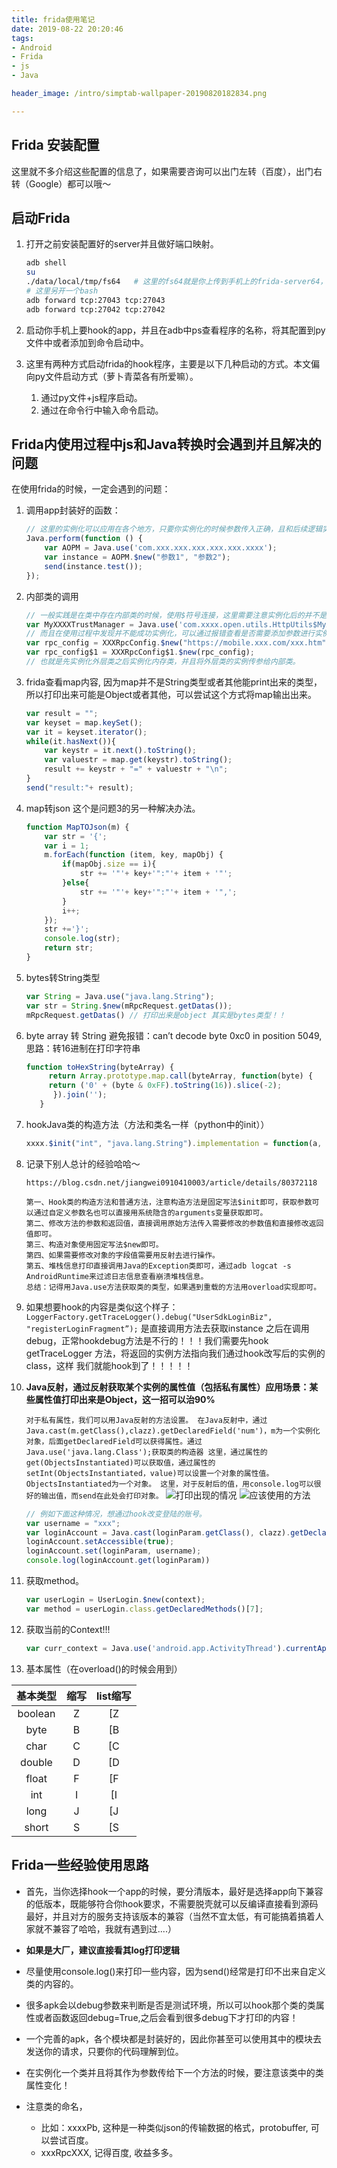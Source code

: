 ```yaml
---
title: frida使用笔记
date: 2019-08-22 20:20:46
tags:
- Android
- Frida
- js
- Java

header_image: /intro/simptab-wallpaper-20190820182834.png

---
```



## Frida 安装配置
这里就不多介绍这些配置的信息了，如果需要咨询可以出门左转（百度），出门右转（Google）都可以哦～


## 启动Frida

1. 打开之前安装配置好的server并且做好端口映射。
    ```bash
    adb shell
    su
    ./data/local/tmp/fs64   # 这里的fs64就是你上传到手机上的frida-server64，根据不通手机启动不同的server哦。
    # 这里另开一个bash
    adb forward tcp:27043 tcp:27043
    adb forward tcp:27042 tcp:27042
    ```
2. 启动你手机上要hook的app，并且在adb中ps查看程序的名称，将其配置到py文件中或者添加到命令启动中。 

3. 这里有两种方式启动frida的hook程序，主要是以下几种启动的方式。本文偏向py文件启动方式（萝卜青菜各有所爱嘛）。
    1. 通过py文件+js程序启动。
    2. 通过在命令行中输入命令启动。 
    
## Frida内使用过程中js和Java转换时会遇到并且解决的问题

在使用frida的时候，一定会遇到的问题：
1. 调用app封装好的函数：
    ```js
    // 这里的实例化可以应用在各个地方，只要你实例化的时候参数传入正确，且和后续逻辑实现关联性地方已经配置好。
    Java.perform(function () {
        var AOPM = Java.use('com.xxx.xxx.xxx.xxx.xxx.xxxx');
        var instance = AOPM.$new("参数1", "参数2");
        send(instance.test());
    });
    ```
2. 内部类的调用
    ```js
    // 一般实践是在类中存在内部类的时候，使用$符号连接，这里需要注意实例化后的并不是HttpUtils,而是内部类:MyXXXXTrustManager
    var MyXXXXTrustManager = Java.use('com.xxxx.open.utils.HttpUtils$MyXXXXTrustManager');
    // 而且在使用过程中发现并不能成功实例化，可以通过报错查看是否需要添加参数进行实例化。类似：
    var rpc_config = XXXRpcConfig.$new("https://mobile.xxx.com/xxx.htm");
    var rpc_config$1 = XXXRpcConfig$1.$new(rpc_config);
    // 也就是先实例化外层类之后实例化内存类，并且将外层类的实例传参给内部类。
    ```
3. frida查看map内容, 因为map并不是String类型或者其他能print出来的类型，所以打印出来可能是Object或者其他，可以尝试这个方式将map输出出来。
    ```js
    var result = "";
    var keyset = map.keySet();
    var it = keyset.iterator();
    while(it.hasNext()){
        var keystr = it.next().toString();
        var valuestr = map.get(keystr).toString();
        result += keystr + "=" + valuestr + "\n";
    }
    send("result:"+ result);
    ```
4. map转json 这个是问题3的另一种解决办法。
    ```js
    function MapTOJson(m) {
        var str = '{';
        var i = 1;
        m.forEach(function (item, key, mapObj) {
            if(mapObj.size == i){
                str += '"'+ key+'":"'+ item + '"';
            }else{
                str += '"'+ key+'":"'+ item + '",';
            }
            i++;
        });
        str +='}';
        console.log(str);
        return str;
    }
    ```
5. bytes转String类型
    ```js
    var String = Java.use("java.lang.String");
    var str = String.$new(mRpcRequest.getDatas());
    mRpcRequest.getDatas() // 打印出来是object 其实是bytes类型！！

    ```
6. byte array 转 String 避免报错：can’t decode byte 0xc0 in position 5049, 思路：转16进制在打印字符串
    ```js
    function toHexString(byteArray) {
         return Array.prototype.map.call(byteArray, function(byte) {
         return ('0' + (byte & 0xFF).toString(16)).slice(-2);
          }).join('');
       }
    ```
7. hookJava类的构造方法（方法和类名一样（python中的init））
    ```js
    xxxx.$init("int", "java.lang.String").implementation = function(a, b){};
    ```
8. 记录下别人总计的经验哈哈～

    ```
    https://blog.csdn.net/jiangwei0910410003/article/details/80372118
    
    第一、Hook类的构造方法和普通方法，注意构造方法是固定写法$init即可，获取参数可以通过自定义参数名也可以直接用系统隐含的arguments变量获取即可。
    第二、修改方法的参数和返回值，直接调用原始方法传入需要修改的参数值和直接修改返回值即可。
    第三、构造对象使用固定写法$new即可。
    第四、如果需要修改对象的字段值需要用反射去进行操作。
    第五、堆栈信息打印直接调用Java的Exception类即可，通过adb logcat -s AndroidRuntime来过滤日志信息查看崩溃堆栈信息。
    总结：记得用Java.use方法获取类的类型，如果遇到重载的方法用overload实现即可。
    ```
9. 如果想要hook的内容是类似这个样子：
    `LoggerFactory.getTraceLogger().debug("UserSdkLoginBiz", "registerLoginFragment”);`
    是直接调用方法去获取instance 之后在调用debug，正常hookdebug方法是不行的！！！我们需要先hook getTraceLogger 方法，将返回的实例方法指向我们通过hook改写后的实例的class，这样 我们就能hook到了！！！！！

10. **Java反射，通过反射获取某个实例的属性值（包括私有属性）应用场景：某些属性值打印出来是Object，这一招可以治90%** 

    `对于私有属性，我们可以用Java反射的方法设置。
    在Java反射中，通过Java.cast(m.getClass(),clazz).getDeclaredField('num')，m为一个实例化对象，后面getDeclaredField可以获得属性。通过Java.use('java.lang.Class');获取类的构造器
    这里，通过属性的get(ObjectsInstantiated)可以获取值，通过属性的setInt(ObjectsInstantiated，value)可以设置一个对象的属性值。ObjectsInstantiated为一个对象。
    这里，对于反射后的值，用console.log可以很好的输出值，而send在此处会打印对象。`
    ![打印出现的情况](frida使用笔记/101.png)
    ![应该使用的方法](frida使用笔记/black.png)
    
    ```js
    // 例如下面这种情况，想通过hook改变登陆的账号。
    var username = "xxx"; 
    var loginAccount = Java.cast(loginParam.getClass(), clazz).getDeclaredField('loginAccount');
    loginAccount.setAccessible(true);
    loginAccount.set(loginParam, username);
    console.log(loginAccount.get(loginParam))
    ```
11. 获取method。
    ```js
    var userLogin = UserLogin.$new(context);
    var method = userLogin.class.getDeclaredMethods()[7];
    ```  
12. 获取当前的Context!!!
    ```js
    var curr_context = Java.use('android.app.ActivityThread').currentApplication().getApplicationContext();
    ```
13. 基本属性（在overload()的时候会用到）
    
基本类型| 缩写 | list缩写
:-------:| :--: |:---:
boolean|  Z   | [Z 
byte   |  B   | [B 
char   |  C   | [C 
double |  D   | [D 
float  |  F   | [F 
int    |  I   | [I 
long   |  J   | [J 
short  |  S   | [S 
    
    
## Frida一些经验使用思路

- 首先，当你选择hook一个app的时候，要分清版本，最好是选择app向下兼容的低版本，既能够符合你hook要求，不需要脱壳就可以反编译直接看到源码最好，并且对方的服务支持该版本的兼容（当然不宜太低，有可能搞着搞着人家就不兼容了哈哈，我就有遇到过....）

- **如果是大厂，建议直接看其log打印逻辑**

- 尽量使用console.log()来打印一些内容，因为send()经常是打印不出来自定义类的内容的。

- 很多apk会以debug参数来判断是否是测试环境，所以可以hook那个类的类属性或者函数返回debug=True,之后会看到很多debug下才打印的内容！

- 一个完善的apk，各个模块都是封装好的，因此你甚至可以使用其中的模块去发送你的请求，只要你的代码理解到位。

- 在实例化一个类并且将其作为参数传给下一个方法的时候，要注意该类中的类属性变化！

- 注意类的命名，
    - 比如：xxxxPb, 这种是一种类似json的传输数据的格式，protobuffer, 可以尝试百度。
    - xxxRpcXXX, 记得百度, 收益多多。
    





















